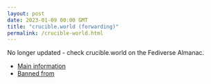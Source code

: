 ```yaml
---
layout: post
date: 2023-01-09 00:00 GMT
title: "crucible.world (forwarding)"
permalink: /crucible-world.html
---
```


No longer updated - check crucible.world on the Fediverse Almanac.

* [Main information](https://www.fediversealmanac.com/api/v1/instances/crucible.world)
* [Banned from](https://www.fediversealmanac.com/api/v1/instances/crucible.world/banned_from)

